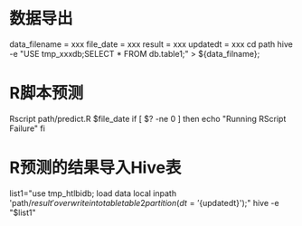 # 数据导出
data_filename = xxx
file_date = xxx
result = xxx
updatedt = xxx
cd path
hive -e "USE tmp_xxxdb;SELECT * FROM db.table1;" > ${data_filname};
# R脚本预测
Rscript path/predict.R  $file_date
if [ $? -ne 0 ]
then 
echo "Running RScript Failure"
fi
# R预测的结果导入Hive表
list1="use tmp_htlbidb;
load data local inpath 'path/$result'
overwrite into table table2 partition(dt='${updatedt}');"
hive -e "$list1"